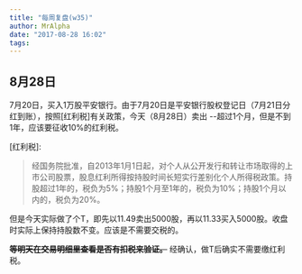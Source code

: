 ```yaml
---
title: "每周复盘(w35)"
author: MrAlpha
date: "2017-08-28 16:02"
tags:
---
```


## 8月28日

7月20日，买入1万股平安银行。由于7月20日是平安银行股权登记日（7月21日分红到账），按照[红利税]有关政策，今天（8月28日）卖出 --超过1个月，但是不到1年，应该要征收10%的红利税。

[红利税]:

  > 经国务院批准，自2013年1月1日起，对个人从公开发行和转让市场取得的上市公司股票，股息红利所得按持股时间长短实行差别化个人所得税政策。持股超过1年的，税负为5%；持股1个月至1年的，税负为10%；持股1个月以内的，税负为20%。

但是今天实际做了个T，即先以11.49卖出5000股，再以11.33买入5000股。收盘时实际上保持持股数不变。应该是不需要交税的。

~~**等明天在交易明细里查看是否有扣税来验证。**~~ 经确认，做T后确实不需要缴红利税。
